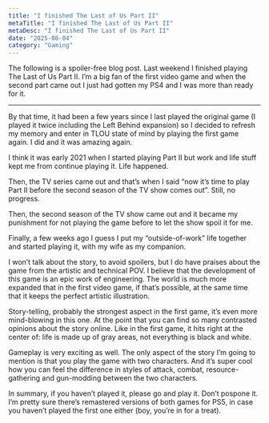```yaml
---
title: "I finished The Last of Us Part II"
metaTitle: "I finished The Last of Us Part II"
metaDesc: "I finished The Last of Us Part II"
date: "2025-08-04"
category: "Gaming"
---
```


The following is a spoiler-free blog post. Last weekend I finished playing The Last of Us Part II. I’m a big fan of the first video game and when the second part came out I just had gotten my PS4 and I was more than ready for it.

---

By that time, it had been a few years since I last played the original game (I played it twice including the Left Behind expansion) so I decided to refresh my memory and enter in TLOU state of mind by playing the first game again. I did and it was amazing again.

I think it was early 2021 when I started playing Part II but work and life stuff kept me from continue playing it. Life happened.

Then, the TV series came out and that’s when I said “now it’s time to play Part II before the second season of the TV show comes out”. Still, no progress.

Then, the second season of the TV show came out and it became my punishment for not playing the game before to let the show spoil it for me.

Finally, a few weeks ago I guess I put my “outside-of-work” life together and started playing it, with my wife as my companion.

I won’t talk about the story, to avoid spoilers, but I do have praises about the game from the artistic and technical POV. I believe that the development of this game is an epic work of engineering. The world is much more expanded that in the first video game, if that’s possible, at the same time that it keeps the perfect artistic illustration.

Story-telling, probably the strongest aspect in the first game, it’s even more mind-blowing in this one. At the point that you can find so many contrasted opinions about the story online. Like in the first game, it hits right at the center of: life is made up of gray areas, not everything is black and white.

Gameplay is very exciting as well. The only aspect of the story I’m going to mention is that you play the game with two characters. And it’s super cool how you can feel the difference in styles of attack, combat, resource-gathering and gun-modding between the two characters.

In summary, if you haven’t played it, please go and play it. Don’t pospone it. I’m pretty sure there’s remastered versions of both games for PS5, in case you haven’t played the first one either (boy, you’re in for a treat).
